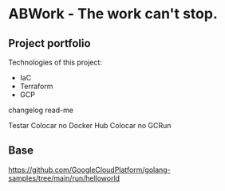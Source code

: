 # ABWork - The work can't stop.

## Project portfolio

Technologies of this project:

- IaC
- Terraform
- GCP


changelog
read-me


Testar
Colocar no Docker Hub
Colocar no GCRun


## Base

https://github.com/GoogleCloudPlatform/golang-samples/tree/main/run/helloworld